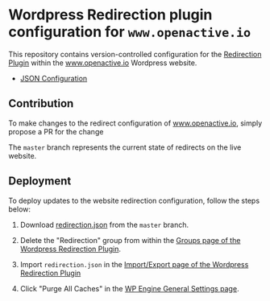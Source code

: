 # Wordpress Redirection plugin configuration for `www.openactive.io`
This repository contains version-controlled configuration for the [Redirection Plugin](https://redirection.me/) within the www.openactive.io Wordpress website.

- [JSON Configuration](/redirection.json)

## Contribution

To make changes to the redirect configuration of www.openactive.io, simply propose a PR for the change

The `master` branch represents the current state of redirects on the live website.

## Deployment

To deploy updates to the website redirection configuration, follow the steps below:

1. Download [redirection.json](/redirection.json) from the `master` branch.
2. Delete the "Redirection" group from within the [Groups page of the Wordpress Redirection Plugin](https://www.openactive.io/wp-admin/tools.php?page=redirection.php&sub=groups).


3. Import `redirection.json` in the [Import/Export page of the Wordpress Redirection Plugin](https://www.openactive.io/wp-admin/tools.php?page=redirection.php&sub=io)


4. Click "Purge All Caches" in the [WP Engine General Settings page](https://www.openactive.io/wp-admin/admin.php?page=wpengine-common).

